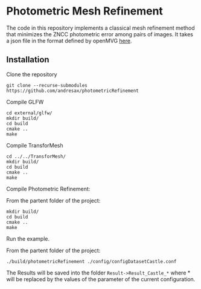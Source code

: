 # Photometric Mesh Refinement

The code in this repository implements a classical mesh refinement method that minimizes the ZNCC photometric error among pairs of images.
It takes a json file in the format defined by openMVG [here](https://openmvg.readthedocs.io/en/latest/software/SfM/SfM_OutputFormat/).


## Installation

Clone the repository

```
git clone --recurse-submodules https://github.com/andresax/photometricRefinement
```


Compile GLFW
```
cd external/glfw/
mkdir build/
cd build
cmake ..
make
```

Compile TransforMesh

```
cd ../../TransforMesh/
mkdir build/
cd build
cmake ..
make
```

Compile Photometric Refinement:

From the partent folder of the project:

```
mkdir build/
cd build
cmake ..
make
```


Run the example.


From the partent folder of the project:

```
./build/photometricRefinement ./config/configDatasetCastle.conf
```

The Results will be saved into the folder ```Result->Result_Castle_*``` where * will be replaced by the values of the parameter of the current configuration.